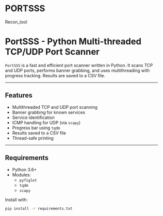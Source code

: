 # PORTSSS
Recon_tool

# PortSSS - Python Multi-threaded TCP/UDP Port Scanner

`PortSSS` is a fast and efficient port scanner written in Python. It scans TCP and UDP ports, performs banner grabbing, and uses multithreading with progress tracking. Results are saved to a CSV file.

---

##  Features

- Multithreaded TCP and UDP port scanning
- Banner grabbing for known services
- Service identification
- ICMP handling for UDP (via `scapy`)
- Progress bar using `tqdm`
- Results saved to a CSV file
- Thread-safe printing

---

##  Requirements

- Python 3.6+
- Modules:
  - `pyfiglet`
  - `tqdm`
  - `scapy`

Install with:

```bash
pip install -r requirements.txt

